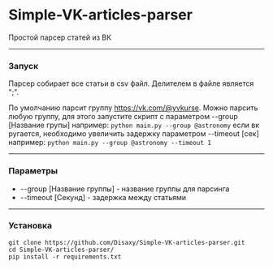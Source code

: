 # Simple-VK-articles-parser
Простой парсер статей из ВК

***

### Запуск
Парсер собирает все статьи в csv файл.
Делителем в файле является ";".

По умолчанию парсит группу https://vk.com/@yvkurse.
Можно парсить любую группу, для этого запустите скрипт с параметром
--group [Название групы] например: `python main.py --group @astronomy`
если вк ругается, необходимо увеличить задержку параметром --timeout [сек]
например: `python main.py --group @astronomy --timeout 1`

***

### Параметры
* --group [Название группы] - название группы для парсинга
* --timeout [Секунд] - задержка между статьями

***

### Установка
`git clone https://github.com/Disaxy/Simple-VK-articles-parser.git`  
`cd Simple-VK-articles-parser/`  
`pip install -r requirements.txt`
